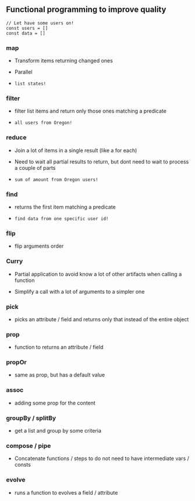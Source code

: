## Functional programming to improve quality

```
// Let have some users on!
const users = []
const data = []
```

### map

- Transform items returning changed ones

- Parallel

- `list states!`

### filter

- filter list items and return only those ones matching a predicate

- `all users from Oregon!`

### reduce

- Join a lot of items in a single result (like a for each)

- Need to wait all partial results to return, but dont need to wait to process
a couple of parts

- `sum of amount from Oregon users!`

### find

- returns the first item matching a predicate

- `find data from one specific user id!`

### flip

- flip arguments order

### Curry

- Partial application to avoid know a lot of other artifacts when
calling a function

- Simplify a call with a lot of arguments to a simpler one

### pick

- picks an attribute / field and returns only that instead of the entire object

### prop

- function to returns an attribute / field

### propOr

- same as prop, but has a default value

### assoc

- adding some prop for the content

### groupBy / splitBy

- get a list and group by some criteria

### compose / pipe

- Concatenate functions / steps to do not need to have intermediate vars / consts

### evolve

- runs a function to evolves a field / attribute
